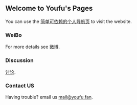 ## Welcome to Youfu's Pages

You can use the [简单可依赖的个人导航页](https://stillfan.gitee.io/web/) to visit the website.

### WeiBo

For more details see [微博](https://www.weibo.com/iorth).
 
### Discussion

 [讨论](https://github.com/stillfan/web/discussions). 
 
### Contact US

Having trouble? email us [mail@youfu.fan](mailto:mail@youfu.fan).
